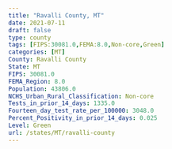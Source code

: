 ```yaml
---
title: "Ravalli County, MT"
date: 2021-07-11
draft: false
type: county
tags: [FIPS:30081.0,FEMA:8.0,Non-core,Green]
categories: [MT]
County: Ravalli County
State: MT
FIPS: 30081.0
FEMA_Region: 8.0
Population: 43806.0
NCHS_Urban_Rural_Classification: Non-core
Tests_in_prior_14_days: 1335.0
Fourteen_day_test_rate_per_100000: 3048.0
Percent_Positivity_in_prior_14_days: 0.025
Level: Green
url: /states/MT/ravalli-county
---
```




